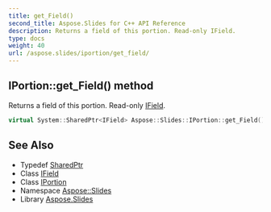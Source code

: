 ```yaml
---
title: get_Field()
second_title: Aspose.Slides for C++ API Reference
description: Returns a field of this portion. Read-only IField.
type: docs
weight: 40
url: /aspose.slides/iportion/get_field/
---
```

## IPortion::get_Field() method


Returns a field of this portion. Read-only [IField](../../ifield/).

```cpp
virtual System::SharedPtr<IField> Aspose::Slides::IPortion::get_Field()=0
```

## See Also

* Typedef [SharedPtr](../../../system/sharedptr/)
* Class [IField](../../ifield/)
* Class [IPortion](../)
* Namespace [Aspose::Slides](../../)
* Library [Aspose.Slides](../../../)